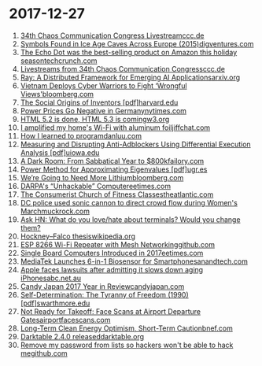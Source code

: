 # 2017-12-27
1. [34th Chaos Communication Congress Livestreamccc.de](http://streaming.media.ccc.de)
2. [Symbols Found in Ice Age Caves Across Europe (2015)digventures.com](https://digventures.com/2015/12/these-32-symbols-are-found-in-ice-age-caves-across-europe-but-what-do-they-mean/)
3. [The Echo Dot was the best-selling product on Amazon this holiday seasontechcrunch.com](https://techcrunch.com/2017/12/26/the-echo-dot-was-the-best-selling-product-on-all-of-amazon-this-holiday-season/)
4. [Livestreams from 34th Chaos Communication Congressccc.de](https://streaming.media.ccc.de/34c3)
5. [Ray: A Distributed Framework for Emerging AI Applicationsarxiv.org](https://arxiv.org/abs/1712.05889)
6. [Vietnam Deploys Cyber Warriors to Fight ‘Wrongful Views'bloomberg.com](https://www.bloomberg.com/news/articles/2017-12-27/vietnam-deploys-10-000-cyber-warriors-to-fight-wrongful-views)
7. [The Social Origins of Inventors [pdf]harvard.edu](https://scholar.harvard.edu/files/aghion/files/social_origins_of_inventors.pdf)
8. [Power Prices Go Negative in Germanynytimes.com](https://www.nytimes.com/2017/12/25/business/energy-environment/germany-electricity-negative-prices.html)
9. [HTML 5.2 is done, HTML 5.3 is comingw3.org](https://www.w3.org/blog/2017/12/html-5-2-is-done-html-5-3-is-coming/)
10. [I amplified my home's Wi-Fi with aluminum foiljiffchat.com](https://www.jiffchat.com/m/2ZUaCkOed9+sHn4FHOS+PC2TGvE_vfjTVtKvyYvWbAE=)
11. [How I learned to programdanluu.com](https://danluu.com/learning-to-program/)
12. [Measuring and Disrupting Anti-Adblockers Using Differential Execution Analysis [pdf]uiowa.edu](http://homepage.divms.uiowa.edu/~mshafiq/files/adblock-ndss2018.pdf)
13. [A Dark Room: From Sabbatical Year to $800kfailory.com](https://failory.com/battle-scars)
14. [Power Method for Approximating Eigenvalues [pdf]ugr.es](http://ergodic.ugr.es/cphys/LECCIONES/FORTRAN/power_method.pdf)
15. [We’re Going to Need More Lithiumbloomberg.com](https://www.bloomberg.com/graphics/2017-lithium-battery-future/)
16. [DARPA's “Unhackable” Computereetimes.com](https://www.eetimes.com/document.asp?doc_id=1332764)
17. [The Consumerist Church of Fitness Classestheatlantic.com](https://www.theatlantic.com/health/archive/2017/12/my-body-is-a-temple/547346/?single_page=true)
18. [DC police used sonic cannon to direct crowd flow during Women's Marchmuckrock.com](https://www.muckrock.com/news/archives/2017/nov/20/dc-lrad/)
19. [Ask HN: What do you love/hate about terminals? Would you change them?](https://news.ycombinator.com/item?id=16013950)
20. [Hockney–Falco thesiswikipedia.org](https://en.wikipedia.org/wiki/Hockney%E2%80%93Falco_thesis)
21. [ESP 8266 Wi-Fi Repeater with Mesh Networkinggithub.com](https://github.com/martin-ger/esp_wifi_repeater)
22. [Single Board Computers Introduced in 2017eetimes.com](https://www.eetimes.com/document.asp?doc_id=1332763)
23. [MediaTek Launches 6-in-1 Biosensor for Smartphonesanandtech.com](https://www.anandtech.com/show/12153/mediatek-launches-sensio-mt6381-biosensor)
24. [Apple faces lawsuits after admitting it slows down aging iPhonesabc.net.au](http://www.abc.net.au/news/2017-12-27/apple-faces-lawsuits-after-saying-it-slows-down-aging-iphones/9287216)
25. [Candy Japan 2017 Year in Reviewcandyjapan.com](https://www.candyjapan.com/behind-the-scenes/2017-year-in-review)
26. [Self-Determination: The Tyranny of Freedom (1990) [pdf]swarthmore.edu](http://www.swarthmore.edu/SocSci/bschwar1/self-determination.pdf)
27. [Not Ready for Takeoff: Face Scans at Airport Departure Gatesairportfacescans.com](https://www.airportfacescans.com/)
28. [Long-Term Clean Energy Optimism, Short-Term Cautionbnef.com](https://about.bnef.com/blog/long-term-clean-energy-optimism-short-term-caution/)
29. [Darktable 2.4.0 releaseddarktable.org](https://www.darktable.org/2017/12/darktable-240-released/)
30. [Remove my password from lists so hackers won't be able to hack megithub.com](https://github.com/danielmiessler/SecLists/pull/155)